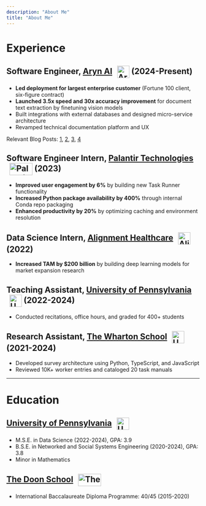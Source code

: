 ```yaml
---
description: "About Me"
title: "About Me"
---
```


# Experience

## Software Engineer, [Aryn AI](https://www.aryn.ai/) <img src="/images/aryn.jpeg" alt="Aryn AI" width="32" height="32" style="vertical-align: middle; margin-left: 8px;"> (2024-Present)
- **Led deployment for largest enterprise customer** (Fortune 100 client, six-figure contract)
- **Launched 3.5x speed and 30x accuracy improvement** for document text extraction by finetuning vision models
- Built integrations with external databases and designed micro-service architecture
- Revamped technical documentation platform and UX

Relevant Blog Posts: [1](https://www.aryn.ai/post/vision-ocr-and-new-text-extraction-settings-in-docparse), [2](https://www.aryn.ai/post/summarize-images-in-documents-with-docparses-new-genai-feature), [3](https://www.aryn.ai/post/70-languages-now-supported-in-ocr), [4](https://www.aryn.ai/post/new-and-improved-ocr)

## Software Engineer Intern, [Palantir Technologies](https://www.palantir.com/) <img src="/images/palantir.jpg" alt="Palantir" width="60" height="32" style="vertical-align: middle; margin-left: 8px;"> (2023)
- **Improved user engagement by 6%** by building new Task Runner functionality
- **Increased Python package availability by 400%** through internal Conda repo packaging
- **Enhanced productivity by 20%** by optimizing caching and environment resolution

## Data Science Intern, [Alignment Healthcare](https://www.alignmenthealth.com/) <img src="/images/alignment.jpg" alt="Alignment Healthcare" width="32" height="32" style="vertical-align: middle; margin-left: 8px;"> (2022)
- **Increased TAM by $200 billion** by building deep learning models for market expansion research

## Teaching Assistant, [University of Pennsylvania](https://www.seas.upenn.edu/) <img src="/images/upenn.png" alt="UPenn" width="32" height="32" style="vertical-align: middle; margin-left: 8px;"> (2022-2024)
- Conducted recitations, office hours, and graded for 400+ students

## Research Assistant, [The Wharton School](https://www.wharton.upenn.edu/) <img src="/images/upenn.png" alt="UPenn" width="32" height="32" style="vertical-align: middle; margin-left: 8px;"> (2021-2024)
- Developed survey architecture using Python, TypeScript, and JavaScript
- Reviewed 10K+ worker entries and cataloged 20 task manuals

---

# Education

## [University of Pennsylvania](https://www.seas.upenn.edu/) <img src="/images/upenn.png" alt="UPenn" width="32" height="32" style="vertical-align: middle; margin-left: 8px;">
- M.S.E. in Data Science (2022-2024), GPA: 3.9
- B.S.E. in Networked and Social Systems Engineering (2020-2024), GPA: 3.8
- Minor in Mathematics

## [The Doon School](https://www.doonschool.com/) <img src="/images/the-doon-school.jpg" alt="The Doon School" width="60" height="32" style="vertical-align: middle; margin-left: 8px;">
- International Baccalaureate Diploma Programme: 40/45 (2015-2020)
